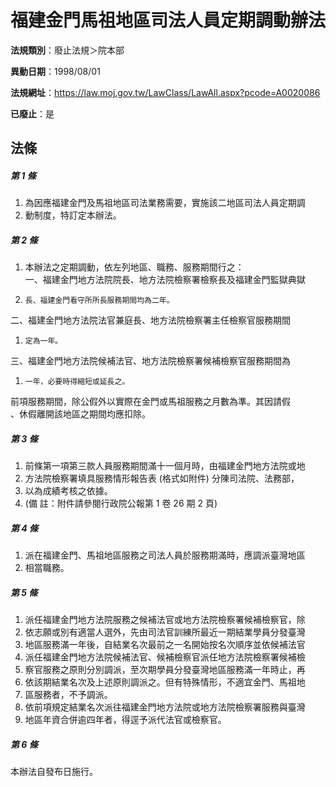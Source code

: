 # 福建金門馬祖地區司法人員定期調動辦法

**法規類別**：廢止法規＞院本部

**異動日期**：1998/08/01  

**法規網址**：https://law.moj.gov.tw/LawClass/LawAll.aspx?pcode=A0020086

**已廢止**：是



## 法條
##### 第 1 條
1. 為因應福建金門及馬祖地區司法業務需要，實施該二地區司法人員定期調
1. 動制度，特訂定本辦法。

##### 第 2 條
1. 本辦法之定期調動，依左列地區、職務、服務期間行之：  
一、福建金門地方法院院長、地方法院檢察署檢察長及福建金門監獄典獄
1.     長、福建金門看守所所長服務期間均為二年。  
二、福建金門地方法院法官兼庭長、地方法院檢察署主任檢察官服務期間
1.     定為一年。  
三、福建金門地方法院候補法官、地方法院檢察署候補檢察官服務期間為
1.     一年，必要時得縮短或延長之。  
前項服務期間，除公假外以實際在金門或馬祖服務之月數為準。其因請假  
、休假離開該地區之期間均應扣除。

##### 第 3 條
1. 前條第一項第三款人員服務期間滿十一個月時，由福建金門地方法院或地
1. 方法院檢察署填具服務情形報告表 (格式如附件) 分陳司法院、法務部，
1. 以為成績考核之依據。
1.  (備      註：附件請參閱行政院公報第 1 卷 26 期 2 頁)

##### 第 4 條
1. 派在福建金門、馬祖地區服務之司法人員於服務期滿時，應調派臺灣地區
1. 相當職務。

##### 第 5 條
1. 派任福建金門地方法院服務之候補法官或地方法院檢察署候補檢察官，除
1. 依志願或別有適當人選外，先由司法官訓練所最近一期結業學員分發臺灣
1. 地區服務滿一年後，自結業名次最前之一名開始按名次順序並依候補法官
1. 派任福建金門地方法院候補法官、候補檢察官派任地方法院檢察署候補檢
1. 察官服務之原則分別調派，至次期學員分發臺灣地區服務滿一年時止，再
1. 依該期結業名次及上述原則調派之。但有特殊情形，不適宜金門、馬祖地
1. 區服務者，不予調派。
1. 依前項規定結業名次派往福建金門地方法院或地方法院檢察署服務與臺灣
1. 地區年資合併逾四年者，得逕予派代法官或檢察官。

##### 第 6 條
本辦法自發布日施行。


